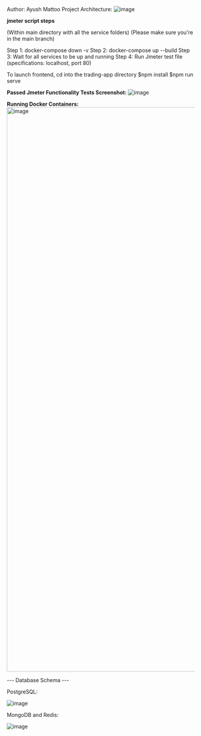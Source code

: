 Author: Ayush Mattoo
Project Architecture:
![image](https://github.com/user-attachments/assets/5807115e-5271-4146-bd46-faff929b4146)

**jmeter script steps**

(Within main directory with all the service folders)
(Please make sure you're in the main branch)

Step 1: docker-compose down -v
Step 2: docker-compose up --build
Step 3: Wait for all services to be up and running
Step 4: Run Jmeter test file (specifications: localhost, port 80)

To launch frontend, cd into the trading-app directory
$npm install
$npm run serve

**Passed Jmeter Functionality Tests Screenshot:**
![image](https://github.com/user-attachments/assets/b6254300-bfe0-41dc-bfc4-2fc263f06633)

**Running Docker Containers:**
<img width="1512" alt="image" src="https://github.com/user-attachments/assets/b7982143-e7de-42b8-99a9-b535a6d2878a" />

--- Database Schema ---

PostgreSQL:

![image](https://github.com/user-attachments/assets/93e29812-0abc-4b92-8bdd-8474d33f2414)

MongoDB and Redis:

![image](https://github.com/user-attachments/assets/8d345f78-70de-4b47-ac87-a1182eb6c0e7)




